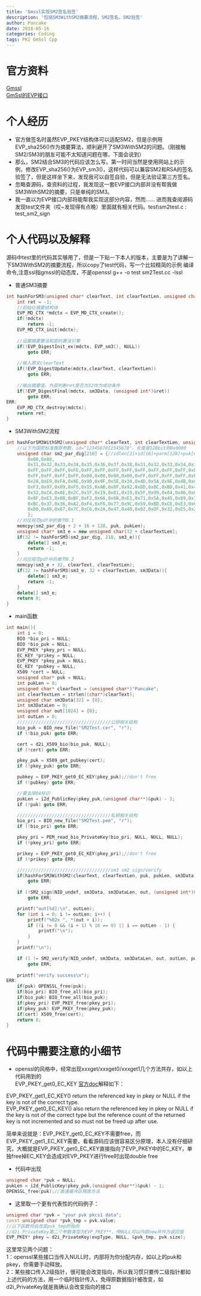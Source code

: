 ```yaml
---
title: 'Gmssl实现SM2签名验签'
description: '包括SM3WithSM2摘要流程，SM2签名，SM2验签'
author: Pancake
date: 2018-05-16
categories: Coding
tags: PKI GmSsl Cpp
---
```


# 官方资料
[Gmssl](https://gmssl.org/)  
[GmSsl的EVP接口](https://gmssl.org/docs/evp-api.html)  

# 个人经历
* 官方做签名时虽然EVP_PKEY结构体可以适配SM2，但是示例用EVP_sha256()作为摘要算法，顺利避开了SM3WithSM2的问题。（刚接触SM2/SM3的朋友可能不太知道问题在哪，下面会说到）
* 那么，SM2结合SM3的代码应该怎么写。第一时间当然是使用网站上的示例，修改EVP_sha256()为EVP_sm3()，这样代码可以兼容SM2和RSA的签名验签了，但是这样坐下来，发现我可以自签自验，但是无法验证第三方签名。
* 忽略查源码，查资料的过程，我发现这一套EVP接口内部并没有帮我做SM3WithSM2的摘要，只是单纯的SM3。
* 我一直以为EVP接口内部将能帮我实现这部分内容，然而...... 进而我查阅源码发现test文件夹（哎~发现得有点晚）里面就有相关代码。test\sm2test.c : test_sm2_sign

# 个人代码以及解释
源码中test里的代码其实够用了，但是一下贴一下本人的版本，主要是为了讲解一下SM3WithSM2的摘要流程，所以copy了test代码，写一个比较精简的示例 
编译命令,注意ssl指gmssl的动态库，不是openssl
g++ -o test sm2Test.cc -lssl

* 普通SM3摘要
```cpp
int hashForSM3(unsigned char* clearText, int clearTextLen, unsigned char* sm3Data){  
    int ret = -1;  
    //初始化摘要结构体   
    EVP_MD_CTX *mdctx = EVP_MD_CTX_create();  
    if(!mdctx)   
        return -1;
    EVP_MD_CTX_init(mdctx); 
    
    //设置摘要算法和密码算法引擎
    if(!EVP_DigestInit_ex(mdctx, EVP_sm3(), NULL))   
        goto ERR;
    
    //输入原文clearText
    if(!EVP_DigestUpdate(mdctx,clearText, clearTextLen)) 
        goto ERR;
    
    //输出摘要值，外部判断ret是否为32作为成功条件
    if(!EVP_DigestFinal(mdctx, sm3Data, (unsigned int*)&ret))
        goto ERR;
ERR:
    EVP_MD_CTX_destroy(mdctx);
    return ret;
}
```

* SM3WithSM2流程
```cpp
int hashForSM3WithSM2(unsigned char* clearText, int clearTextLen, unsigned char* puk, int pukLen, unsigned char* sm3Data){
    //以下为国密标准推荐参数，id="1234567812345678"，长度是128bit则0x0080
    unsigned char sm2_par_dig[210] = {//idlen[2]+id[16]+parm[128]+puk[64]
        0x00,0x80,
        0x31,0x32,0x33,0x34,0x35,0x36,0x37,0x38,0x31,0x32,0x33,0x34,0x35,0x36,0x37,0x38,
        0xFF,0xFF,0xFF,0xFE,0xFF,0xFF,0xFF,0xFF,0xFF,0xFF,0xFF,0xFF,0xFF,0xFF,0xFF,0xFF,
        0xFF,0xFF,0xFF,0xFF,0x00,0x00,0x00,0x00,0xFF,0xFF,0xFF,0xFF,0xFF,0xFF,0xFF,0xFC,
        0x28,0xE9,0xFA,0x9E,0x9D,0x9F,0x5E,0x34,0x4D,0x5A,0x9E,0x4B,0xCF,0x65,0x09,0xA7,
        0xF3,0x97,0x89,0xF5,0x15,0xAB,0x8F,0x92,0xDD,0xBC,0xBD,0x41,0x4D,0x94,0x0E,0x93,
        0x32,0xC4,0xAE,0x2C,0x1F,0x19,0x81,0x19,0x5F,0x99,0x04,0x46,0x6A,0x39,0xC9,0x94,
        0x8F,0xE3,0x0B,0xBF,0xF2,0x66,0x0B,0xE1,0x71,0x5A,0x45,0x89,0x33,0x4C,0x74,0xC7,
        0xBC,0x37,0x36,0xA2,0xF4,0xF6,0x77,0x9C,0x59,0xBD,0xCE,0xE3,0x6B,0x69,0x21,0x53,
        0xD0,0xA9,0x87,0x7C,0xC6,0x2A,0x47,0x40,0x02,0xDF,0x32,0xE5,0x21,0x39,0xF0,0xA0,
        };
    //对应规范pdf中的章节8.1
    memcpy(sm2_par_dig + 2 + 16 + 128, puk, pukLen);
    unsigned char* sm3_e = new unsigned char[32 + clearTextLen];
    if(32 != hashForSM3(sm2_par_dig, 210, sm3_e)){
        delete[] sm3_e;
        return -1;
    } 
    //对应规范pdf中的章节8.2
	memcpy(sm3_e + 32, clearText, clearTextLen);
    if(32 != hashForSM3(sm3_e, 32 + clearTextLen, sm3Data)){
        delete[] sm3_e;
        return -1;
    }
    delete[] sm3_e;
    return 0;
}
```

* main函数
```cpp
int main(){
    int i = 0;
    BIO *bio_pri = NULL;
    BIO *bio_puk = NULL;
    EVP_PKEY *pkey_pri = NULL;
    EC_KEY *prikey = NULL;
    EVP_PKEY *pkey_puk = NULL;
    EC_KEY *pubkey = NULL;
    X509 *cert = NULL;
    unsigned char* puk = NULL;
    int pukLen = 0;
    unsigned char* clearText = (unsigned char*)"Pancake";
    int clearTextLen = strlen((char*)clearText);
    unsigned char sm3Data[32] = {0};
    int sm3DataLen = 0;
    unsigned char out[1024] = {0};
    int outLen = 0;
    ///////////////////////////////////公钥相关结构
    bio_puk = BIO_new_file("SM2Test.cer", "r");
    if (!bio_puk) goto ERR;

    cert = d2i_X509_bio(bio_puk, NULL);
    if (!cert) goto ERR;

    pkey_puk = X509_get_pubkey(cert);
    if (!pkey_puk) goto ERR;

    pubkey = EVP_PKEY_get0_EC_KEY(pkey_puk);//don't free
    if (!pubkey) goto ERR;

    //要去除04标识
    pukLen = i2d_PublicKey(pkey_puk,(unsigned char**)&puk) - 1;
    if (!puk) goto ERR;

    ///////////////////////////////////私钥相关结构
    bio_pri = BIO_new_file("SM2Test.pem", "r");
    if (!bio_pri) goto ERR;

    pkey_pri = PEM_read_bio_PrivateKey(bio_pri, NULL, NULL, NULL);
    if (!pkey_pri) goto ERR;

    prikey = EVP_PKEY_get0_EC_KEY(pkey_pri);//don't free
    if (!prikey) goto ERR;

    ///////////////////////////////////sm3 sm2 sign/verify
    if(hashForSM3WithSM2(clearText, clearTextLen, puk, pukLen, sm3Data))
        goto ERR;
    
    if (!SM2_sign(NID_undef, sm3Data, sm3DataLen, out, (unsigned int*)&outLen, prikey)) 
        goto ERR;

    printf("out[%d]:\n", outLen);
    for (int i = 0; i != outLen; i++) {
    	printf("%02x ", *(out + i));
    	if ((i != 0 && (i + 1) % 16 == 0) || i == outLen - 1) {
    		printf("\n");
    	}
    }
    printf("\n");

    if (1 != SM2_verify(NID_undef, sm3Data, sm3DataLen, out, outLen, pubkey)) 
        goto ERR;
    
    printf("verify success\n");
ERR:
    if(puk) OPENSSL_free(puk);
    if(bio_pri) BIO_free_all(bio_pri);
    if(bio_puk) BIO_free_all(bio_puk);
    if(pkey_pri) EVP_PKEY_free(pkey_pri);
    if(pkey_puk) EVP_PKEY_free(pkey_puk);
    if(cert) X509_free(cert);
    return 0;
}
```

# 代码中需要注意的小细节
* openssl的风格中，经常出现xxxget/xxxget0/xxxget1几个方法共存，如以上代码用到的  
EVP_PKEY_get0_EC_KEY
[官方doc](https://www.openssl.org/docs/manmaster/man3/EVP_PKEY_get0_EC_KEY.html)解释如下：  
  
EVP_PKEY_get1_EC_KEY() return the referenced key in pkey or NULL if the key is not of the correct type.  
EVP_PKEY_get0_EC_KEY() also return the referenced key in pkey or NULL if the key is not of the correct type but the reference count of the returned key is not incremented and so must not be freed up after use.  
  
简单来说就是：EVP_PKEY_get0_EC_KEY不需要free，而EVP_PKEY_get1_EC_KEY需要，看看源码应该很容易区分原理，本人没有仔细研究，大概就是EVP_PKEY_get0_EC_KEY直接指向了EVP_PKEY中的EC_KEY，单独free掉EC_KEY会造成对EVP_PKEY进行free时出现double free

* 代码中出现
```cpp
unsigned char *puk = NULL;
pukLen = i2d_PublicKey(pkey_puk,(unsigned char**)&puk) - 1;
OPENSSL_free(puk);//普通缓冲区释放方法
```

* 这里取一个更有代表性的代码例子：
```cpp
unsigned char *pvk = "your pvk pkcs1 data";
const unsigned char *pvk_tmp = pvk.value;
//以下函数将会改变pvk_tmp的指向
//d2i_PrivateKey第二个参数类型为EVP_PKEY**，传NULL可以内部new并作为返回值
EVP_PKEY* pkey = d2i_PrivateKey(evpType, NULL, &pvk_tmp, pvk.size);
```

这里常见两个问题：  
1：openssl某些接口当传入NULL时，内部将为你分配内存，如以上的puk和pkey，你需要手动释放。  
2：某些接口传入2级指针，很可能会改变指向，所以我习惯只要传二级指针都如上述代码的方法，用一个临时指针传入，免得原数据指针被改变，如d2i_PrivateKey就是我确认会改变指向的接口

